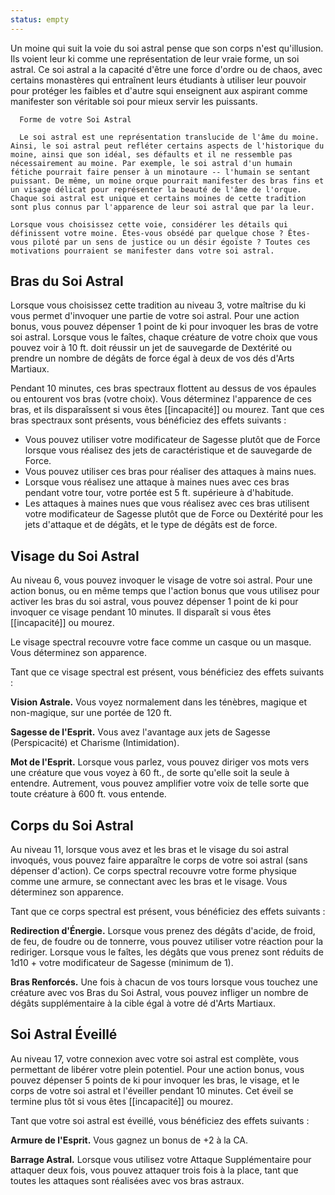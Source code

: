 ```yaml
---
status: empty
---
```

Un moine qui suit la voie du soi astral pense que son corps n'est qu'illusion. Ils voient leur ki comme une représentation de leur vraie forme, un soi astral. Ce soi astral a la capacité d'être une force d'ordre ou de chaos, avec certains monastères qui entraînent leurs étudiants à utiliser leur pouvoir pour protéger les faibles et d'autre squi enseignent aux aspirant comme manifester son véritable soi pour mieux servir les puissants.

```
  Forme de votre Soi Astral

  Le soi astral est une représentation translucide de l'âme du moine. Ainsi, le soi astral peut refléter certains aspects de l'historique du moine, ainsi que son idéal, ses défaults et il ne ressemble pas nécessairement au moine. Par exemple, le soi astral d'un humain fétiche pourrait faire penser à un minotaure -- l'humain se sentant puissant. De même, un moine orque pourrait manifester des bras fins et un visage délicat pour représenter la beauté de l'âme de l'orque. Chaque soi astral est unique et certains moines de cette tradition sont plus connus par l'apparence de leur soi astral que par la leur.

Lorsque vous choisissez cette voie, considérer les détails qui définissent votre moine. Êtes-vous obsédé par quelque chose ? Êtes-vous piloté par un sens de justice ou un désir égoïste ? Toutes ces motivations pourraient se manifester dans votre soi astral.
```

## Bras du Soi Astral

Lorsque vous choisissez cette tradition au niveau 3, votre maîtrise du ki vous permet d'invoquer une partie de votre soi astral. Pour une action bonus, vous pouvez dépenser 1 point de ki pour invoquer les bras de votre soi astral. Lorsque vous le faîtes, chaque créature de votre choix que vous pouvez voir à 10 ft. doit réussir un jet de sauvegarde de Dextérité ou prendre un nombre de dégâts de force égal à deux de vos dés d'Arts Martiaux.

Pendant 10 minutes, ces bras spectraux flottent au dessus de vos épaules ou entourent vos bras (votre choix). Vous déterminez l'apparence de ces bras, et ils disparaîssent si vous êtes [[incapacité]] ou mourez. Tant que ces bras spectraux sont présents, vous bénéficiez des effets suivants : 

 - Vous pouvez utiliser votre modificateur de Sagesse plutôt que de Force lorsque vous réalisez des jets de caractéristique et de sauvegarde de Force.
 - Vous pouvez utiliser ces bras pour réaliser des attaques à mains nues.
 - Lorsque vous réalisez une attaque à maines nues avec ces bras pendant votre tour, votre portée est 5 ft. supérieure à d'habitude.
 - Les attaques à maines nues que vous réalisez avec ces bras utilisent votre modificateur de Sagesse plutôt que de Force ou Dextérité pour les jets d'attaque et de dégâts, et le type de dégâts est de force.

## Visage du Soi Astral

Au niveau 6, vous pouvez invoquer le visage de votre soi astral. Pour une action bonus, ou en même temps que l'action bonus que vous utilisez pour activer les bras du soi astral, vous pouvez dépenser 1 point de ki pour invoquer ce visage pendant 10 minutes. Il disparaît si vous êtes [[incapacité]] ou mourez.

Le visage spectral recouvre votre face comme un casque ou un masque. Vous déterminez son apparence.

Tant que ce visage spectral est présent, vous bénéficiez des effets suivants :

**Vision Astrale.** Vous voyez normalement dans les ténèbres, magique et non-magique, sur une portée de 120 ft.

**Sagesse de l'Esprit.** Vous avez l'avantage aux jets de Sagesse (Perspicacité) et Charisme (Intimidation).

**Mot de l'Esprit.** Lorsque vous parlez, vous pouvez diriger vos mots vers une créature que vous voyez à 60 ft., de sorte qu'elle soit la seule à entendre. Autrement, vous pouvez amplifier votre voix de telle sorte que toute créature à 600 ft. vous entende.

## Corps du Soi Astral

Au niveau 11, lorsque vous avez et les bras et le visage du soi astral invoqués, vous pouvez faire apparaître le corps de votre soi astral (sans dépenser d'action). Ce corps spectral recouvre votre forme physique comme une armure, se connectant avec les bras et le visage. Vous déterminez son apparence.

Tant que ce corps spectral est présent, vous bénéficiez des effets suivants  : 

**Redirection d'Énergie.** Lorsque vous prenez des dégâts d'acide, de froid, de feu, de foudre ou de tonnerre, vous pouvez utiliser votre réaction pour la rediriger. Lorsque vous le faîtes, les dégâts que vous prenez sont réduits de 1d10 + votre modificateur de Sagesse (minimum de 1).

**Bras Renforcés.** Une fois à chacun de vos tours lorsque vous touchez une créature avec vos Bras du Soi Astral, vous pouvez infliger un nombre de dégâts supplémentaire à la cible égal à votre dé d'Arts Martiaux.

## Soi Astral Éveillé

Au niveau 17, votre connexion avec votre soi astral est complète, vous permettant de libérer votre plein potentiel. Pour une action bonus, vous pouvez dépenser 5 points de ki pour invoquer les bras, le visage, et le corps de votre soi astral et l'éveiller pendant 10 minutes. Cet éveil se termine plus tôt si vous êtes [[incapacité]] ou mourez.

Tant que votre soi astral est éveillé, vous bénéficiez des effets suivants :

**Armure de l'Esprit.** Vous gagnez un bonus de +2 à la CA.

**Barrage Astral.** Lorsque vous utilisez votre Attaque Supplémentaire pour attaquer deux fois, vous pouvez attaquer trois fois à la place, tant que toutes les attaques sont réalisées avec vos bras astraux.
